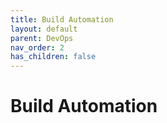 ```yaml
---
title: Build Automation
layout: default
parent: DevOps
nav_order: 2
has_children: false
---
```


# Build Automation